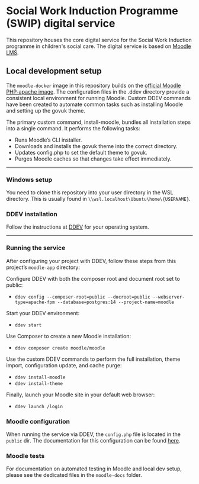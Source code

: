 # Social Work Induction Programme (SWIP) digital service

This repository houses the core digital service for the Social Work Induction programme in children's social care. The digital service is based on [Moodle LMS](https://moodle.org).

## Local development setup
The `moodle-docker` image in this repository builds on the [official Moodle PHP-apache image](https://github.com/moodlehq/moodle-php-apache). 
The configuration files in the .ddev directory provide a consistent local environment for running Moodle. Custom DDEV commands have been created to automate common tasks such as installing Moodle and setting up the govuk theme.

The primary custom command, install-moodle, bundles all installation steps into a single command. It performs the following tasks:

- Runs Moodle’s CLI installer.
- Downloads and installs the govuk theme into the correct directory.
- Updates config.php to set the default theme to govuk.
- Purges Moodle caches so that changes take effect immediately.
---
### Windows setup
You need to clone this repository into your user directory in the WSL directory. This is usually found in `\\wsl.localhost\Ubuntu\home\{USERNAME}`. 

### DDEV installation
Follow the instructions at [DDEV](https://ddev.readthedocs.io/en/stable/users/install/ddev-installation) for your operating system.

---
### Running the service
After configuring your project with DDEV, follow these steps from this project’s `moodle-app` directory:

Configure DDEV with both the composer root and document root set to public:

- `ddev config --composer-root=public --docroot=public --webserver-type=apache-fpm --database=postgres:14 --project-name=moodle`

Start your DDEV environment:

- `ddev start`

Use Composer to create a new Moodle installation:

- `ddev composer create moodle/moodle`

Use the custom DDEV commands to perform the full installation, theme import, configuration update, and cache purge:

- `ddev install-moodle`
- `ddev install-theme`

Finally, launch your Moodle site in your default web browser:

- `ddev launch /login`


### Moodle configuration
When running the service via DDEV, the `config.php` file is located in the `public` dir. The documentation for this configuration can be found [here](https://docs.moodle.org/405/en/Configuration_file).

### Moodle tests
For documentation on automated testing in Moodle and local dev setup, please see the dedicated files in the `moodle-docs` folder.
